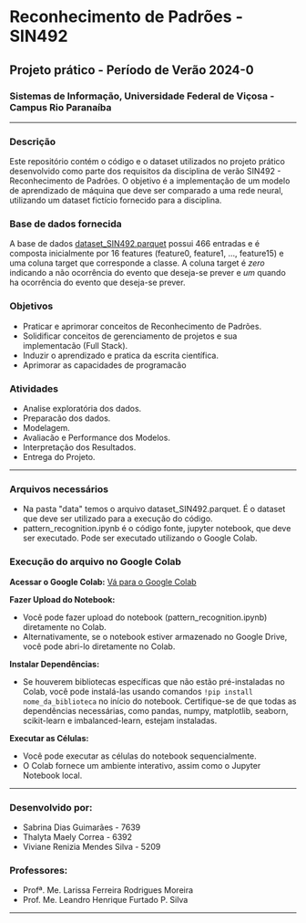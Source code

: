 # Reconhecimento de Padrões - SIN492

## Projeto prático - Período de Verão 2024-0
### Sistemas de Informação, Universidade Federal de Viçosa - Campus Rio Paranaíba

---

### Descrição

Este repositório contém o código e o dataset utilizados no projeto prático desenvolvido como parte dos requisitos da disciplina de verão SIN492 - Reconhecimento de Padrões. O objetivo é a implementação de um modelo de aprendizado de máquina que deve ser comparado a uma rede neural, utilizando um dataset fictício fornecido para a disciplina.

### Base de dados fornecida
A base de dados [dataset_SIN492.parquet](https://drive.google.com/file/d/1haNcYaDGCMbZAX3jmX_5pkkYraQ0Wdwa/view) possui 466 entradas e é composta inicialmente por 16 features (feature0, feature1, ..., feature15) e uma coluna target que corresponde a classe. A coluna target é *zero* indicando a não ocorrência do evento que deseja-se prever e *um* quando ha ocorrência do evento que deseja-se prever.

### Objetivos
- Praticar e aprimorar conceitos de Reconhecimento de Padrões.
- Solidificar conceitos de gerenciamento de projetos e sua implementacão (Full Stack).
- Induzir o aprendizado e pratica da escrita científica.
- Aprimorar as capacidades de programacão
  

### Atividades
- Analise exploratória dos dados.
- Preparacão dos dados.
- Modelagem.
- Avaliacão e Performance dos Modelos.
- Interpretação dos Resultados.
- Entrega do Projeto.

---

### Arquivos necessários
- Na pasta "data" temos o arquivo dataset_SIN492.parquet. É o dataset que deve ser utilizado para a execução do código.
- pattern_recognition.ipynb é o código fonte, jupyter notebook, que deve ser executado. Pode ser executado utilizando o Google Colab.

### Execução do arquivo no Google Colab
**Acessar o Google Colab:** [Vá para o Google Colab](https://colab.research.google.com/)

**Fazer Upload do Notebook:**

- Você pode fazer upload do notebook (pattern_recognition.ipynb) diretamente no Colab.
- Alternativamente, se o notebook estiver armazenado no Google Drive, você pode abri-lo diretamente no Colab.

**Instalar Dependências:**

- Se houverem bibliotecas específicas que não estão pré-instaladas no Colab, você pode instalá-las usando comandos `!pip install nome_da_biblioteca` no início do notebook.
Certifique-se de que todas as dependências necessárias, como pandas, numpy, matplotlib, seaborn, scikit-learn e imbalanced-learn, estejam instaladas.

**Executar as Células:**
- Você pode executar as células do notebook sequencialmente.
- O Colab fornece um ambiente interativo, assim como o Jupyter Notebook local.

---

### Desenvolvido por:
 - Sabrina Dias Guimarães - 7639
 - Thalyta Maely Correa - 6392
 - Viviane Renizia Mendes Silva - 5209

### Professores:
 - Profª. Me. Larissa Ferreira Rodrigues Moreira
 - Prof. Me. Leandro Henrique Furtado P. Silva

---
